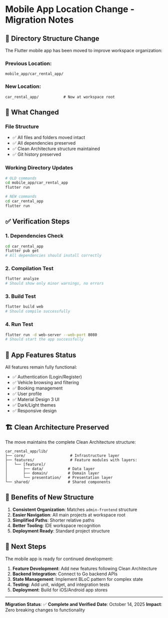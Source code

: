 # Mobile App Location Change - Migration Notes

## 📍 **Directory Structure Change**

The Flutter mobile app has been moved to improve workspace organization:

### **Previous Location:**
```
mobile_app/car_rental_app/
```

### **New Location:**
```
car_rental_app/           # Now at workspace root
```

## 🔄 **What Changed**

### **File Structure**
- ✅ All files and folders moved intact
- ✅ All dependencies preserved
- ✅ Clean Architecture structure maintained
- ✅ Git history preserved

### **Working Directory Updates**
```bash
# OLD commands
cd mobile_app/car_rental_app
flutter run

# NEW commands
cd car_rental_app
flutter run
```

## ✅ **Verification Steps**

### **1. Dependencies Check**
```bash
cd car_rental_app
flutter pub get
# All dependencies should install correctly
```

### **2. Compilation Test**
```bash
flutter analyze
# Should show only minor warnings, no errors
```

### **3. Build Test**
```bash
flutter build web
# Should compile successfully
```

### **4. Run Test**
```bash
flutter run -d web-server --web-port 8080
# Should start the app successfully
```

## 📱 **App Features Status**

All features remain fully functional:
- ✅ Authentication (Login/Register)
- ✅ Vehicle browsing and filtering
- ✅ Booking management
- ✅ User profile
- ✅ Material Design 3 UI
- ✅ Dark/Light themes
- ✅ Responsive design

## 🏗️ **Clean Architecture Preserved**

The move maintains the complete Clean Architecture structure:

```
car_rental_app/lib/
├── core/                    # Infrastructure layer
├── features/                # Feature modules with layers:
│   └── [feature]/
│       ├── data/           # Data layer
│       ├── domain/         # Domain layer
│       └── presentation/   # Presentation layer
└── shared/                 # Shared components
```

## 🎯 **Benefits of New Structure**

1. **Consistent Organization**: Matches `admin-frontend` structure
2. **Easier Navigation**: All main projects at workspace root
3. **Simplified Paths**: Shorter relative paths
4. **Better Tooling**: IDE workspace recognition
5. **Deployment Ready**: Standard project structure

## 🚀 **Next Steps**

The mobile app is ready for continued development:

1. **Feature Development**: Add new features following Clean Architecture
2. **Backend Integration**: Connect to Go backend APIs
3. **State Management**: Implement BLoC pattern for complex state
4. **Testing**: Add unit, widget, and integration tests
5. **Deployment**: Build for iOS/Android app stores

---

**Migration Status**: ✅ **Complete and Verified**
**Date**: October 14, 2025
**Impact**: Zero breaking changes to functionality
